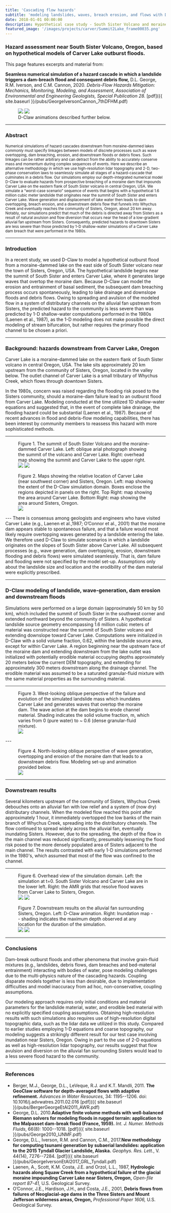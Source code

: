 ```yaml
---
title: 'Cascading flow hazards'
subtitle: 'modeling landslides, waves, breach erosion, and flows with D-Claw'
date: 2018-01-01 00:00:00
description: Hypothetical case study - South Sister Volcano and moraine-dammed Carver Lake, Oregon.
featured_image: '/images/projects/carver/Summit2Lake_frame00035.png'
---
```


### Hazard assessment near South Sister Volcano, Oregon, based on hypothetical models of Carver Lake outburst floods.


This page features excerpts and material from:

**Seamless numerical simulation of a hazard cascade in which a landslide triggers a dam-breach flood and consequent debris flow,** D.L. George, R.M. Iverson, and C.M. Cannon, 2020. *Debris-Flow Hazards Mitigation: Mechanics, Monitoring, Modeling, and Assessment, Association of Environmental and Engineering Geologists, Special Publication 28.* [pdf]({{ site.baseurl }}/pubs/GeorgeIversonCannon_7thDFHM.pdf)

<figure>
<div class="gallery" data-columns="2">
    <img src="{{ site.baseurl }}/images/projects/carver/slideview_sv_mc622_k-9_opt_rcolors_0.5res.gif">
    <img src="{{ site.baseurl }}/images/projects/carver/damview_sv_mc622_k-9_opt_0.5res_rcolors.gif">
</div>
<figcaption> D-Claw animations described further below.</figcaption>
</figure>

---
### Abstract
<small>
Numerical simulations of hazard cascades downstream from moraine-dammed lakes commonly must specify linkages between models of discrete processes such as wave overtopping, dam breaching, erosion, and downstream floods or debris flows.  Such linkages can be rather arbitrary and can detract from the ability to accurately conserve mass and momentum during complex sequences of events.  Here we describe an alternative methodology in which we use high-resolution lidar topography and 2-D, two-phase conservation laws to seamlessly simulate all stages of a hazard-cascade that culminates in a debris flow. Our simulations employ our depth-integrated numerical model D-Claw to evaluate hazards from prospective breaching of a moraine dam that impounds Carver Lake on the eastern flank of South Sister volcano in central Oregon, USA.  We simulate a “worst-case scenario” sequence of events that begins with a hypothetical 1.6 million cubic meter landslide that originates near the summit of South Sister and enters Carver Lake. Wave generation and displacement of lake water then leads to dam overtopping, breach erosion, and a downstream debris flow that funnels into Whychus Creek and eventually reaches the community of Sisters, Oregon, about 20 km away.  Notably, our simulations predict that much of the debris is directed away from Sisters as a result of natural avulsion and flow diversion that occurs near the head of a low-gradient alluvial fan upstream from Sisters.  Consequently, predicted hazards to downtown Sisters are less severe than those predicted by 1-D shallow-water simulations of a Carver Lake dam breach that were performed in the 1980s.</small>

---
### Introduction

In a recent study, we used D-Claw to model a hypothetical outburst flood from a moraine-dammed lake on the east side of South Sister volcano near the town of Sisters, Oregon, USA. The hypothetical landslide begins near the summit of South Sister and enters Carver Lake, where it generates large waves that overtop the moraine dam. Because D-Claw can model the erosion and entrainment of basal sediment, the subsequent dam breaching process occurs spontaneously, leading to lake drainage and downslope floods and debris flows. Owing to spreading and avulsion of the modeled flow in a system of distributary channels on the alluvial fan upstream from Sisters, the predicted hazard to the community is less severe than was predicted by 1-D shallow-water computations performed in the 1980s (Laenen et al., 1987), as the 1-D modeling does not make possible the direct modeling of stream bifurcation, but rather requires the primary flood channel to be chosen a priori.

---
### Background: hazards downstream from Carver Lake, Oregon

Carver Lake is a moraine-dammed lake on the eastern flank of South Sister volcano in central Oregon, USA. The lake sits approximately 20 km upstream from the community of Sisters, Oregon, located in the valley below. The outlet channel of Carver Lake is a small tributary of Whychus Creek, which flows through downtown Sisters. 

In the 1980s, concern was raised regarding the flooding risk posed to the Sisters community, should a moraine-dam failure lead to an outburst flood from Carver Lake. Modeling conducted at the time utilized 1D shallow-water equations and suggested that, in the event of complete lake drainage, the flooding hazard could be substantial (Laenen et al., 1987). Because of recent advances in flood and debris-flow modeling capabilities, there has been interest by community members to reassess this hazard with more sophisticated methods.  

---
<figure>
<figcaption> Figure 1. The summit of South Sister Volcano and the moraine-dammed Carver Lake. Left: oblique arial photograph showing the summit of the volcano and Carver Lake. Right: overhead map showing the summit and Carver Lake to the upper right.</figcaption>
<div class="gallery" data-columns="2">
    <img src="{{ site.baseurl }}/images/projects/carver/CarverProutyPhoto.png">
    <img src="{{ site.baseurl }}/images/projects/carver/CarverLake.png">
</div>
</figure>

<figure>
<figcaption> Figure 2. Maps showing the relative location of Carver Lake (near southwest corner) and Sisters, Oregon. Left: map showing the extent of the D-Claw simulation domain. Boxes enclose the regions depicted in panels on the right. Top Right: map showing the area around Carver Lake. Bottom Right: map showing the area around Sisters, Oregon. </figcaption>
<div class="gallery" data-columns="1">
    <img src="{{ site.baseurl }}/images/projects/carver/map_merged.png">
</div>
</figure>
---
There is consensus among geologists and engineers who have visited Carver Lake (e.g., Laenen et al.,1987; O’Connor et al., 2001) that the moraine dam appears stable to spontaneous failure, and that a failure would most likely require overtopping waves generated by a landslide entering the lake. We therefore used D-Claw to simulate scenarios in which a landslide originates on the slopes of South Sister above Carver Lake. All subsequent processes (e.g., wave generation, dam overtopping, erosion, downstream flooding and debris flows) were simulated seamlessly. That is, dam failure and flooding were not specified by the model set-up. Assumptions only about the landslide size and
location and the erodibility of the dam material were explicitly prescribed. 

---
### D-Claw modeling of landslide, wave-generation, dam erosion and downstream floods

Simulations were performed on a large domain (approximately 50 km by 50 km), which included the summit of South Sister in the southwest corner and extended northward beyond the community of Sisters. A hypothetical landslide source geometry encompassing 1.6 million cubic meters of material was constructed near the summit of South Sister volcano and extending downslope toward Carver Lake. Computations were initialized in D-Claw with a solid volume fraction, 0.62, within the landslide source area, except for within Carver Lake. A region beginning near the upstream face of the moraine dam and extending downstream from the lake outlet was initialized with potentially erodible material occupying depths approximately 20 meters below the current DEM topography, and extending for approximately 300 meters downstream along the drainage channel. The erodible material was assumed to be a saturated granular-fluid mixture with the same material properties as the surrounding material.

---
<figure>
<figcaption> Figure 3. West-looking oblique perspective of the failure and evolution of the simulated landslide mass which inundates Carver Lake and generates waves that overtop the moraine dam. The wave action at the dam begins to erode channel material. Shading indicates the solid volume fraction, m, which varies from 0 (pure water) to ~ 0.6 (dense granular-fluid mixture). </figcaption>
<div class="gallery" data-columns="1">
    <img src="{{ site.baseurl }}/images/projects/carver/LandslideMerged.png">
</div>
</figure>
---

<figure>
<figcaption> Figure 4. North-looking oblique perspective of wave generation, overtopping and erosion of the moraine dam that leads to a downstream debris flow. Modeling set-up and animation provided below.</figcaption>
<div class="gallery" data-columns="1">
    <img src="{{ site.baseurl }}/images/projects/carver/DamMerged.png">
</div>
</figure>


---
### Downstream results 

Several kilometers upstream of the community of Sisters, Whychus Creek debouches onto an alluvial fan with low relief and a system of (now dry) distributary channels. When the modeled flow reached this point after approximately 1 hour, it immediately overtopped the low banks of the main branch of Whychus Creek, spreading into the distributory channels. The flow continued to spread widely across the alluvial fan, eventually inundating Sisters. However, due to the spreading, the depth of the flow in the main channel was reduced significantly, presumably lessening the flood risk posed to the more densely populated area of Sisters adjacent to the main channel. The results contrasted with early 1-D simulations performed in the 1980's, which assumed that most of the flow was confined to the channel.

---
<figure>
<figcaption>Figure 6. Overhead view of the simulation domain. Left: the simulation at t=0. South Sister Volcano and Carver Lake are in the lower left. Right: the AMR grids that resolve flood waves from Carver Lake to Sisters, Oregon. </figcaption>
<div class="gallery" data-columns="2">
    <img src="{{ site.baseurl }}/images/projects/carver/frame00000.png">
    <img src="{{ site.baseurl }}/images/projects/carver/frame00280.png">
</div>
</figure>

<figure>
<figcaption>Figure 7. Downstream results on the alluvial fan surrounding Sisters, Oregon. Left: D-Claw animation. Right: Inundation map -- shading indicates the maximum depth observed at any location for the duration of the simulation. </figcaption>
<div class="gallery" data-columns="2">
    <img src="{{ site.baseurl }}/images/projects/carver/sisters_fan_amr_blue_opt1.gif">
    <img src="{{ site.baseurl }}/images/projects/carver/SistersFan_inundation.png">
</div>
</figure>

---
### Conclusions

Dam-break outburst floods and other phenomena that involve grain-fluid mixtures (e.g., landslides, debris flows, dam breaches and bed-material entrainment) interacting with bodies of water, pose modeling challenges due to the multi-physics nature of the cascading hazards. Coupling disparate models together is less than desirable, due to implementation difficulties and model inaccuracy from ad hoc, non-conservative, coupling assumptions.

Our modeling approach requires only initial conditions and material parameters for the landslide material, water, and erodible bed material with no explicitly specified coupling assumptions. Obtaining high-resolution results with such simulations also requires use of high-resolution digital topographic data, such as the lidar data we utilized in this study. Compared to earlier studies employing 1-D equations and coarse topography, our modeling suggests a strikingly different result for our test case involving inundation near Sisters, Oregon. Owing in part to the use of 2-D equations as well as high-resolution lidar topography, our results suggest that flow avulsion and diversion on the alluvial fan surrounding Sisters would lead to a less severe flood hazard to the community.

---
### References

* Berger, M.J., George, D.L.,  LeVeque, R.J. and K.T. Mandli, 2011. **The GeoClaw software for depth-averaged flows with adaptive refinement.**   *Advances in Water Resources*, 34: 1195--1206. doi: 10.1016/j.advwatres.2011.02.016 [pdf]({{ site.baseurl }}/pubs/BergerGeorgeEtAl2011_AWR.pdf)
* George, D.L. 2010.**Adaptive finite volume methods with well-balanced Riemann solvers for modeling floods in rugged terrain: application to the Malpasset dam-break flood (France, 1959).**  *Int. J. Numer. Methods Fluids*, 66(8): 1000--1018. [pdf]({{ site.baseurl }}/pubs/George2010_IJNMF.pdf)
* George, D.L., Iverson, R.M. and Cannon, C.M., 2017.**New methodology for computing tsunami generation by subaerial landslides: application to the 2015 Tyndall Glacier Landslide, Alaska.**  *Geophys. Res. Lett.*, V. 44(14), 7276--7284. [pdf]({{ site.baseurl }}/pubs/GeorgeIversonEtAl2017_GRL_Tyndall.pdf)
* Laenen, A., Scott, K.M. Costa, J.E. and Orzol, L.L., 1987, **Hydrologic hazards along Squaw Creek from a hypothetical failure of the glacial moraine impounding Carver Lake near Sisters, Oregon,** *Open-file report 87-41,* U.S. Geological Survey.
* O’Connor, J.E., Hardison, J.H., and Costa, J.E., 2001, **Debris flows from failures of Neoglacial-age dams in the Three Sisters and Mount Jefferson wilderness areas, Oregon,** *Professional Paper 1606,* U.S. Geological Survey.



